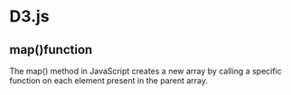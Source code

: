 # D3.js

## map()function

The map() method in JavaScript creates a new array by calling a specific function on each element present in the parent array.

